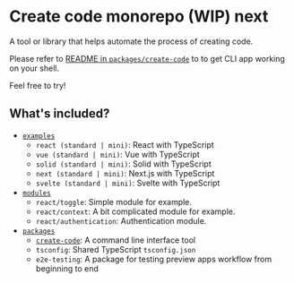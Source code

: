 # Create code monorepo (WIP) next

A tool or library that helps automate the process of creating code.

Please refer to [README in `packages/create-code`](packages/create-code/README.md) to to get CLI app working on your shell.

Feel free to try!

## What's included?

- [`examples`](examples)
  - `react (standard | mini)`: React with TypeScript
  - `vue (standard | mini)`: Vue with TypeScript
  - `solid (standard | mini)`: Solid with TypeScript
  - `next (standard | mini)`: Next.js with TypeScript
  - `svelte (standard | mini)`: Svelte with TypeScript
- [`modules`](modules)
  - `react/toggle`: Simple module for example.
  - `react/context`: A bit complicated module for example.
  - `react/authentication`: Authentication module.
- [`packages`](packages)
  - [`create-code`](packages/create-code): A command line interface tool
  - `tsconfig`: Shared TypeScript `tsconfig.json`
  - `e2e-testing`: A package for testing preview apps workflow from beginning to end
